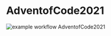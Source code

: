 # AdventofCode2021
![example workflow](https://github.com/Freddiechang/AdventofCode2021/actions/workflows/rust.yml/badge.svg)
AdventofCode2021 
